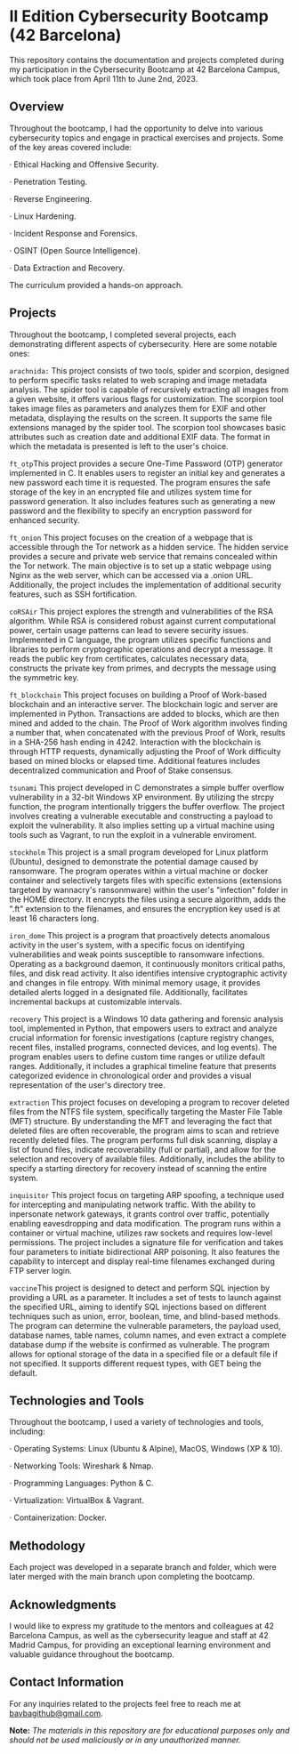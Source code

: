 # II Edition Cybersecurity Bootcamp (42 Barcelona)

This repository contains the documentation and projects completed during my participation in the Cybersecurity Bootcamp at 42 Barcelona Campus, which took place from April 11th to June 2nd, 2023.

## **Overview**

Throughout the bootcamp, I had the opportunity to delve into various cybersecurity topics and engage in practical exercises and projects. Some of the key areas covered include:

· Ethical Hacking and Offensive Security.

· Penetration Testing.

· Reverse Engineering.

· Linux Hardening.

· Incident Response and Forensics.

· OSINT (Open Source Intelligence).

· Data Extraction and Recovery.

The curriculum provided a hands-on approach.

## **Projects**

Throughout the bootcamp, I completed several projects, each demonstrating different aspects of cybersecurity. Here are some notable ones:

```arachnida:``` This project consists of two tools, spider and scorpion, designed to perform specific tasks related to web scraping and image metadata analysis. 
The spider tool is capable of recursively extracting all images from a given website, it offers various flags for customization.
The scorpion tool takes image files as parameters and analyzes them for EXIF and other metadata, displaying the results on the screen. It supports the same file extensions managed by the spider tool. The scorpion tool showcases basic attributes such as creation date and additional EXIF data. The format in which the metadata is presented is left to the user's choice.

```ft_otp```This project provides a secure One-Time Password (OTP) generator implemented in C. It enables users to register an initial key and generates a new password each time it is requested. The program ensures the safe storage of the key in an encrypted file and utilizes system time for password generation. It also includes features such as generating a new password and the flexibility to specify an encryption password for enhanced security.

```ft_onion``` This project focuses on the creation of a webpage that is accessible through the Tor network as a hidden service. The hidden service provides a secure and private web service that remains concealed within the Tor network. The main objective is to set up a static webpage using Nginx as the web server, which can be accessed via a .onion URL. Additionally, the project includes the implementation of additional security features, such as SSH fortification.

```coRSAir``` This project explores the strength and vulnerabilities of the RSA algorithm. While RSA is considered robust against current computational power, certain usage patterns can lead to severe security issues. Implemented in C language, the program utilizes specific functions and libraries to perform cryptographic operations and decrypt a message. It reads the public key from certificates, calculates necessary data, constructs the private key from primes, and decrypts the message using the symmetric key.

```ft_blockchain``` This project focuses on building a Proof of Work-based blockchain and an interactive server. The blockchain logic and server are implemented in Python. Transactions are added to blocks, which are then mined and added to the chain. The Proof of Work algorithm involves finding a number that, when concatenated with the previous Proof of Work, results in a SHA-256 hash ending in 4242. Interaction with the blockchain is through HTTP requests, dynamically adjusting the Proof of Work difficulty based on mined blocks or elapsed time. Additional features includes decentralized communication and Proof of Stake consensus.

```tsunami``` This project developed in C demonstrates a simple buffer overflow vulnerability in a 32-bit Windows XP environment. By utilizing the strcpy function, the program intentionally triggers the buffer overflow. The project involves creating a vulnerable executable and constructing a payload to exploit the vulnerability. It also implies setting up a virtual machine using tools such as Vagrant, to run the exploit in a vulnerable enviroment.

```stockholm``` This project is a small program developed for Linux platform (Ubuntu), designed to demonstrate the potential damage caused by ransomware. The program operates within a virtual machine or docker container and selectively targets files with specific extensions (extensions targeted by wannacry's ransonmware) within the user's "infection" folder in the HOME directory. It encrypts the files using a secure algorithm, adds the ".ft" extension to the filenames, and ensures the encryption key used is at least 16 characters long.

```iron_dome``` This project is a program that proactively detects anomalous activity in the user's system, with a specific focus on identifying vulnerabilities and weak points susceptible to ransomware infections. Operating as a background daemon, it continuously monitors critical paths, files, and disk read activity. It also identifies intensive cryptographic activity and changes in file entropy. With minimal memory usage, it provides detailed alerts logged in a designated file. Additionally, facilitates incremental backups at customizable intervals.

```recovery``` This project is a Windows 10 data gathering and forensic analysis tool, implemented in Python, that empowers users to extract and analyze crucial information for forensic investigations (capture registry changes, recent files, installed programs, connected devices, and log events). The program enables users to define custom time ranges or utilize default ranges. Additionally, it includes a graphical timeline feature that presents categorized evidence in chronological order and provides a visual representation of the user's directory tree.

```extraction``` This project focuses on developing a program to recover deleted files from the NTFS file system, specifically targeting the Master File Table (MFT) structure. By understanding the MFT and leveraging the fact that deleted files are often recoverable, the program aims to scan and retrieve recently deleted files. The program performs full disk scanning, display a list of found files, indicate recoverability (full or partial), and allow for the selection and recovery of available files. Additionally, includes the ability to specify a starting directory for recovery instead of scanning the entire system.

```inquisitor``` This project focus on targeting ARP spoofing, a technique used for intercepting and manipulating network traffic. With the ability to inpersonate network gateways, it grants control over traffic, potentially enabling eavesdropping and data modification. The program runs within a container or virtual machine, utilizes raw sockets and requires low-level permissions. The project includes a signature file for verification and takes four parameters to initiate bidirectional ARP poisoning. It also features the capability to intercept and display real-time filenames exchanged during FTP server login.

```vaccine```This project is designed to detect and perform SQL injection by providing a URL as a parameter. It includes a set of tests to launch against the specified URL, aiming to identify SQL injections based on different techniques such as union, error, boolean, time, and blind-based methods. The program can determine the vulnerable parameters, the payload used, database names, table names, column names, and even extract a complete database dump if the website is confirmed as vulnerable. The program allows for optional storage of the data in a specified file or a default file if not specified. It supports different request types, with GET being the default. 

## **Technologies and Tools**

Throughout the bootcamp, I used a variety of technologies and tools, including:

· Operating Systems: Linux (Ubuntu & Alpine), MacOS, Windows (XP & 10).

· Networking Tools: Wireshark & Nmap.

· Programming Languages: Python & C.

· Virtualization: VirtualBox & Vagrant.

· Containerization: Docker.

## **Methodology**

Each project was developed in a separate branch and folder, which were later merged with the main branch upon completing the bootcamp.

## **Acknowledgments**

I would like to express my gratitude to the mentors and colleagues at 42 Barcelona Campus, as well as the cybersecurity league and staff at 42 Madrid Campus, for providing an exceptional learning environment and valuable guidance throughout the bootcamp.

## **Contact Information**

For any inquiries related to the projects feel free to reach me at bavbagithub@gmail.com.

**Note:** _The materials in this repository are for educational purposes only and should not be used maliciously or in any unauthorized manner._
